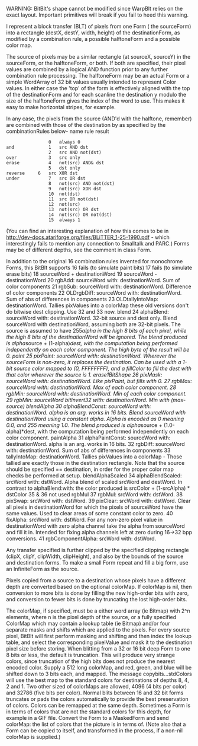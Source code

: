 WARNING: BitBlt's shape cannot be modified since WarpBlt relies on the exact layout. Important primitives will break if you fail to heed this warning.I represent a block transfer (BLT) of pixels from one Form ( the sourceForm) into a rectangle (destX, destY, width, height) of the destinationForm, as modified by a combination rule, a possible halftoneForm and a possible color map.The source of pixels may be a similar rectangle (at sourceX, sourceY) in the sourceForm, or the halftoneForm, or both.  If both are specified, their pixel values are combined by a logical AND function prior to any further combination rule processing. The halftoneForm may be an actual Form or a simple WordArray of 32 bit values usually intended to represent Color values. In either case the 'top' of the form is effectively aligned with the top of the destinationForm and for each scanline the destination y modulo the size of the halftoneForm gives the index of the word to use. This makes it easy to make horizontal stripes, for example.In any case, the pixels from the source (AND'd with the halftone, remember) are combined with those of the destination by as specified by the combinationRules below- 	name	rule		result 					0	always 0	and				1	src AND dst					2	src AND not(dst)	over			3	src only	erase			4	not(src) AND& dst					5 	dst only	reverse		6	src XOR dst	under			7	src OR dst					8	not(src) AND not(dst)					9	not(src) XOR dst					10	not(dst)					11	src OR not(dst)					12	not(src)					13	not(src) OR dst					14	not(src) OR not(dst)					15	always 1(You can find an interesting explanation of how this comes to be in http://dev-docs.atariforge.org/files/BLiTTER_1-25-1990.pdf - which interestingly fails to mention any connection to Smalltalk and PARC.) Forms may be of different depths, see the comment in class Form.In addition to the original 16 combination rules invented for monochrome Forms, this BitBlt supports					16	fails (to simulate paint bits)					17	fails (to simulate erase bits)					18	sourceWord + destinationWord					19	sourceWord - destinationWord					20	rgbAdd: sourceWord with: destinationWord.  Sum of color components					21	rgbSub: sourceWord with: destinationWord.  Difference of color components					22	OLDrgbDiff: sourceWord with: destinationWord.  Sum of abs of differences in components					23	OLDtallyIntoMap: destinationWord.  Tallies pixValues into a colorMap							these old versions don't do bitwise dest clipping.  Use 32 and 33 now.	blend			24	alphaBlend: sourceWord with: destinationWord.  32-bit source and dest only. Blend sourceWord 							with destinationWord, assuming both are 32-bit pixels. The source is assumed to have 255*alpha							in the high 8 bits of each pixel, while the high 8 bits of the destinationWord will be ignored.							The blend produced is alpha*source + (1-alpha)*dest, with the computation being performed							independently on each color component.  The high byte of the result will be 0.	paint			25	pixPaint: sourceWord with: destinationWord.  Wherever the sourceForm is non-zero, it replaces							the destination.  Can be used with a 1-bit source color mapped to (0, FFFFFFFF), and a fillColor 							to fill the dest with that color wherever the source is 1.	erase1BitShape	26	pixMask: sourceWord with: destinationWord.  Like pixPaint, but fills with 0.					27	rgbMax: sourceWord with: destinationWord.  Max of each color component.					28	rgbMin: sourceWord with: destinationWord.  Min of each color component.					29	rgbMin: sourceWord bitInvert32 with: destinationWord.  Min with (max-source)	blendAlpha		30	alphaBlendConst: sourceWord with: destinationWord.  alpha is an arg. works in 16 bits. Blend							sourceWord with destinationWord using a constant alpha. Alpha is encoded as 0 meaning							0.0, and 255 meaning 1.0. The blend produced is alpha*source + (1.0-alpha)*dest, with							the computation being performed independently on each color component. 	paintAlpha		31	alphaPaintConst: sourceWord with: destinationWord.  alpha is an arg. works in 16 bits.					32	rgbDiff: sourceWord with: destinationWord.  Sum of abs of differences in components					33	tallyIntoMap: destinationWord.  Tallies pixValues into a colorMap - Those tallied are exactly 							those in the destination rectangle.  Note that the source should be specified == destination,							in order for the proper color map checks  be performed at setup.	blendAlphaScaled	34	alphaBlendScaled: srcWord with: dstWord. Alpha blend of scaled srcWord and destWord. In contrast							to alphaBlend:with: the color produced is srcColor + (1-srcAlpha) * dstColor					35	& 36 not used	rgbMul			37	rgbMul: srcWord with: dstWord. 					38	pixSwap: srcWord with: dstWord.					39	pixClear: srcWord with: dstWord. Clear all pixels in destinationWord for which the pixels of 							sourceWord have the same values. Used to clear areas of some constant color to zero.					40	fixAlpha: srcWord with: dstWord. For any non-zero pixel value in destinationWord with zero alpha 							channel take the alpha from sourceWord and fill it in. Intended for fixing alpha channels left at 							zero during 16->32 bpp conversions.					41	rgbComponentAlpha: srcWord with: dstWord.Any transfer specified is further clipped by the specified clipping rectangle (clipX, clipY, clipWidth, clipHeight), and also by the bounds of the source and destination forms.	To make a small Form repeat and fill a big form, use an InfiniteForm as the source.Pixels copied from a source to a destination whose pixels have a different depth are converted based on the optional colorMap.  If colorMap is nil, then conversion to more bits is done by filling the new high-order bits with zero, and conversion to fewer bits is done by truncating the lost high-order bits.  The colorMap, if specified, must be a either word array (ie Bitmap) with 2^n elements, where n is the pixel depth of the source, or a fully specified ColorMap which may contain a lookup table (ie Bitmap) and/or four separate masks and shifts which are applied to the pixels. For every source pixel, BitBlt will first perform masking and shifting and then index the lookup table, and select the corresponding pixelValue and mask it to the destination pixel size before storing.	When blitting from a 32 or 16 bit deep Form to one 8 bits or less, the default is truncation.  This will produce very strange colors, since truncation of the high bits does not produce the nearest encoded color.  Supply a 512 long colorMap, and red, green, and blue will be shifted down to 3 bits each, and mapped.  The message copybits...stdColors will use the best map to the standard colors for destinations of depths 8, 4, 2 and 1.  Two other sized of colorMaps are allowed, 4096 (4 bits per color) and 32786 (five bits per color).	Normal blits between 16 and 32 bit forms truncates or pads the colors automatically to provide the best preservation of colors.	Colors can be remapped at the same depth.  Sometimes a Form is in terms of colors that are not the standard colors for this depth, for example in a GIF file.  Convert the Form to a MaskedForm and send colorMap: the list of colors that the picture is in terms of. (Note also that a Form can be copied to itself, and transformed in the process, if a non-nil colorMap is supplied.)